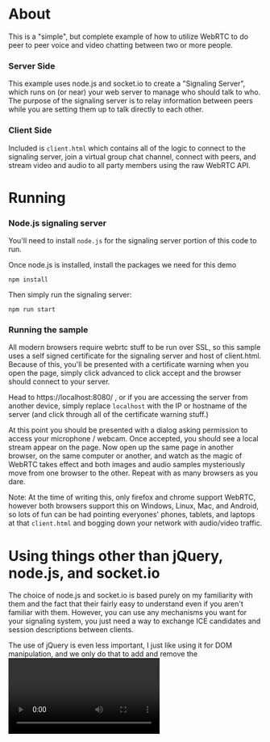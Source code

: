 About
=====

This is a "simple", but complete example of how to utilize WebRTC to do peer to
peer voice and video chatting between two or more people.

### Server Side 
This example uses node.js and socket.io to create a "Signaling Server", which
runs on (or near) your web server to manage who should talk to who. The purpose
of the signaling server is to relay information between peers while you are
setting them up to talk directly to each other.


### Client Side
Included is `client.html` which contains all of the logic to connect to the
signaling server, join a virtual group chat channel, connect with peers, and
stream video and audio to all party members using the raw WebRTC API.


Running
=======

### Node.js signaling server
You'll need to install `node.js` for the signaling server portion of this code to run.

Once node.js is installed, install the packages we need for this demo
```
npm install
```

Then simply run the signaling server:
```
npm run start 
```

### Running the sample
All modern browsers require webrtc stuff to be run over SSL, so this sample uses
a self signed certificate for the signaling server and host of client.html. Because
of this, you'll be presented with a certificate warning when you open the page, simply
click advanced to click accept and the browser should connect to your server.

Head to https://localhost:8080/ , or if you are accessing the server from another device,
simply replace `localhost` with the IP or hostname of the server (and click through all
of the certificate warning stuff.)

At this point you should be presented with a dialog asking permission to access
your microphone / webcam. Once accepted, you should see a local stream appear
on the page. Now open up the same page in another browser, on the same computer
or another, and watch as the magic of WebRTC takes effect and both images and
audio samples mysteriously move from one browser to the other.  Repeat with as
many browsers as you dare.


Note: At the time of writing this, only firefox and chrome support WebRTC,
however both browsers support this on Windows, Linux, Mac, and Android, so lots
of fun can be had pointing everyones' phones, tablets, and laptops at that `client.html`
and bogging down your network with audio/video traffic.


Using things other than jQuery, node.js, and socket.io
=============================================
The choice of node.js and socket.io is based purely on my familiarity with them
and the fact that their fairly easy to understand even if you aren't familiar
with them. However, you can use any mechanisms you want for your signaling system, you
just need a way to exchange ICE candidates and session descriptions between
clients.

The use of jQuery is even less important, I just like using it for DOM
manipulation, and we only do that to add and remove the <video>/<audio>
elements in this demo. We don't use it at all for anything WebRTC specific in
this example.
